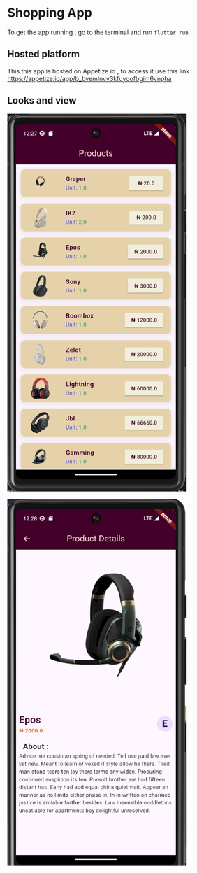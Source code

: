 # Shopping App

To get the app running , go to the terminal and run `flutter run`

## Hosted platform

This this app is hosted on Appetize.io , to access it use this link https://appetize.io/app/b_bvemlnvv3kfuyoofbgim6vnpha

## Looks and view

![alt text](image.png)

![alt text](image-1.png)
